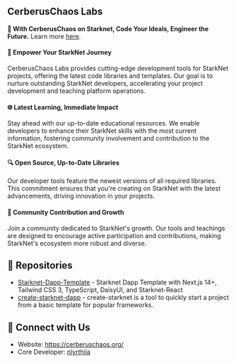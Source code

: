 ## CerberusChaos Labs

**🔑 With CerberusChaos on Starknet, Code Your Ideals, Engineer the Future.** Learn more [here](https://cerberuschaos.org/).

#### 🚀 Empower Your StarkNet Journey

CerberusChaos Labs provides cutting-edge development tools for StarkNet projects, offering the latest code libraries and templates. Our goal is to nurture outstanding StarkNet developers, accelerating your project development and teaching platform operations.

#### 🌐 Latest Learning, Immediate Impact

Stay ahead with our up-to-date educational resources. We enable developers to enhance their StarkNet skills with the most current information, fostering community involvement and contribution to the StarkNet ecosystem.

#### 🔍 Open Source, Up-to-Date Libraries

Our developer tools feature the newest versions of all required libraries. This commitment ensures that you're creating on StarkNet with the latest advancements, driving innovation in your projects.

#### 🌟 Community Contribution and Growth

Join a community dedicated to StarkNet's growth. Our tools and teachings are designed to encourage active participation and contributions, making StarkNet's ecosystem more robust and diverse.

## 🧰 Repositories

- [Starknet-Dapp-Template](https://github.com/CerberusChaos/Starknet-Dapp-Template) - Starknet Dapp Template with Next.js 14+, Tailwind CSS 3, TypeScript, DaisyUI, and Starknet-React
- [create-starknet-dapp](https://github.com/CerberusChaos/create-starknet-dapp) - create-starknet is a tool to quickly start a project from a basic template for popular frameworks.

## 📡 Connect with Us

- Website: https://cerberuschaos.org/
- Core Developer: [nlyrthiia](https://github.com/nlyrthiia)
